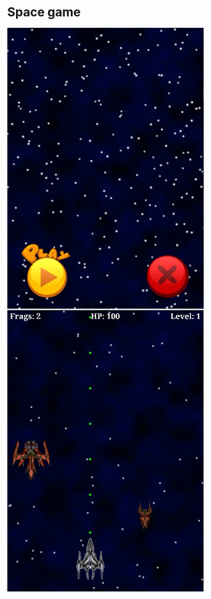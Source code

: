 # Space game

![Menu](https://github.com/KunAndrew/LibGdxGame/blob/master/android/assets/res/Screenshot_1.jpg "Menu Screen")
![Game](https://github.com/KunAndrew/LibGdxGame/blob/master/android/assets/res/Screenshot_2.jpg "Game Screen")
